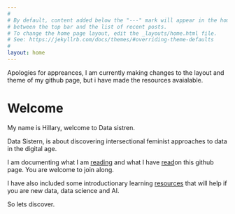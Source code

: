 ```yaml
---
#
# By default, content added below the "---" mark will appear in the home page
# between the top bar and the list of recent posts.
# To change the home page layout, edit the _layouts/home.html file.
# See: https://jekyllrb.com/docs/themes/#overriding-theme-defaults
#
layout: home
---
```


Apologies for appreances, I am currently making changes to the layout and theme of my github page, but i have made the resources avaialable.

# Welcome 

My name is Hillary, welcome to Data sistren.

Data Sistern, is about discovering intersectional feminist approaches to data in the digital age.

I am documenting what I am [reading](https://htothehilla.github.io/datasistern/reading.html) and what I have [read](https://htothehilla.github.io/datasistern/read.html)on this github page. You are welcome to join along. 

I have also included some introductionary learning [resources](https://htothehilla.github.io/datasistern/learning.html) that will help if you are new data, data science and AI. 

So lets discover. 

